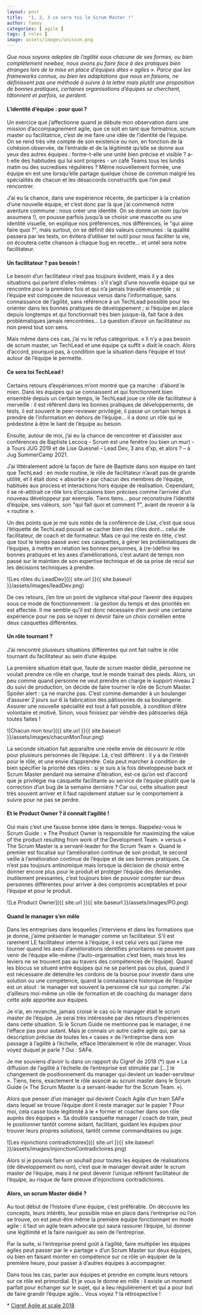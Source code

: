```yaml
---
layout: post
title:  "1, 2, 3 ce sera toi le Scrum Master !"
author: fanny
categories: [ agile ]
tags: [ roles ]
image: assets/images/unisson.png
---
```


*Que nous soyons adeptes de l’agilité sous chacune de ses formes, ou bien complètement newbee, nous avons pu faire face à des pratiques bien étranges lors de la mise en place d’équipes dites « agiles ». Parce que les frameworks connus, ou bien les adaptations que nous en faisons, ne définissent pas une méthode à suivre à la lettre mais plutôt une proposition de bonnes pratiques, certaines organisations d’équipes se cherchent, tâtonnent et parfois, se perdent.*

#### L’identité d’équipe : pour quoi ?

Un exercice que j’affectionne quand je débute mon observation dans une mission d’accompagnement agile, que ce soit en tant que formatrice, scrum master ou facilitatrice, c’est de me faire une idée de l’identité de l’équipe. On se rend très vite compte de son existence ou non, en fonction de la cohésion observée, de l’entraide et de la légitimité qu’elle se donne aux yeux des autres équipes : forme-t-elle une unité bien précise et visible ? a-t-elle des habitudes qui lui sont propres - un café Teams tous les lundis matin ou des sucredises régulières ? Même nouvellement formée, une équipe en est une lorsqu’elle partage quelque chose de commun malgré les spécialités de chacun et les désaccords constructifs que l’on peut rencontrer.

J’ai eu la chance, dans une expérience récente, de participer à la création d’une nouvelle équipe, et c’est donc par là que j’ai commencé notre aventure commune : nous créer une identité. On se donne un nom (qu’on assumera !), on pousse parfois jusqu’à se choisir une mascotte ou une identité visuelle, on explique nos préférences, nos différences, le "qui aime faire quoi ?", mais surtout, on se définit des valeurs communes : la qualité passera par les tests, on évitera d’utiliser tel outil pour nous faciliter la vie, on écoutera cette chanson à chaque bug en recette… et untel sera notre facilitateur.

#### Un facilitateur ? pas besoin !

Le besoin d’un facilitateur n’est pas toujours évident, mais il y a des situations qui parlent d’elles-mêmes : s’il s’agit d’une nouvelle équipe qui se rencontre pour la première fois et qui n’a jamais travaillé ensemble ; si l’équipe est composée de nouveaux venus dans l’informatique, sans connaissance de l’agilité, sans référence à un TechLead possible pour les orienter dans les bonnes pratiques de développement ; si l’équipe en place depuis longtemps et qui fonctionnait très bien jusque-là, fait face à des problématiques jamais rencontrées… La question d’avoir un facilitateur ou non prend tout son sens.

Mais même dans ces cas, j’ai vu le refus catégorique. « Il n’y a pas besoin de scrum master, un TechLead et une équipe ça suffit » dixit le coach. Alors d’accord, pourquoi pas, à condition que la situation dans l’équipe et tout autour de l’équipe le permette.  

#### Ce sera toi TechLead !

Certains retours d’expériences m’ont montré que ça marche : d’abord le mien. Dans les équipes qui se connaissent et qui fonctionnent bien ensemble depuis un certain temps, le TechLead joue ce rôle de facilitateur à merveille : il est référent dans les bonnes pratiques de développements, de tests, il est souvent le peer-reviewer privilégié, il passe un certain temps à prendre de l’information en dehors de l’équipe… il a donc un rôle qui le prédestine à être le liant de l’équipe au besoin.

Ensuite, autour de moi, j’ai eu la chance de rencontrer et d’assister aux conférences de Baptiste Lecocq - Scrum est une fenêtre (ou bien un mur) - à Tours JUG 2019 et de Lise Quesnel – Lead Dev, 3 ans d’xp, et alors ? – à Jug SummerCamp 2021.

J’ai littéralement adoré la façon de faire de Baptiste dans son équipe en tant que TechLead : en mode routine, le rôle de facilitateur n’avait pas de grande utilité, et il était donc « absorbé » par chacun des membres de l’équipe, habitués aux process et interactions hors équipe de réalisation. Cependant, il se ré-attitrait ce rôle lors d’occasions bien précises comme l’arrivée d’un nouveau développeur par exemple. Tiens tiens… pour reconstruire l’identité d’équipe, ses valeurs, son "qui fait quoi et comment ?", avant de revenir à la « routine ».

Un des points que je me suis notés de la conférence de Lise, c’est que sous l’étiquette de TechLead pouvait se cacher bien des rôles dont… celui de facilitateur, de coach et de formateur. Mais ce qui me reste en tête, c’est que tout le temps passé avec ces casquettes, à gérer les problématiques de l’équipes, à mettre en relation les bonnes personnes, à (re-)définir les bonnes pratiques et les axes d’améliorations, c’est autant de temps non passé sur le maintien de son expertise technique et de sa prise de recul sur les décisions techniques à prendre.

![Les rôles du LeadDev]({{ site.url }}{{ site.baseurl }}/assets/images/leadDev.png)

De ces retours, j’en tire un point de vigilance vital pour l’avenir des équipes sous ce mode de fonctionnement : la gestion du temps et des priorités en est affectée. Il me semble qu’il est donc nécessaire d’en avoir une certaine expérience pour ne pas se noyer ni devoir faire un choix cornélien entre deux casquettes différentes.

#### Un rôle tournant ?

J’ai rencontré plusieurs situations différentes qui ont fait naître le rôle tournant du facilitateur au sein d’une équipe.

La première situation était que, faute de scrum master dédié, personne ne voulait prendre ce rôle en charge, tout le monde trainait des pieds. Alors, un peu comme quand personne ne veut prendre en charge le support niveau 2 du suivi de production, on décide de faire tourner le rôle de Scrum Master. Spoiler alert : ça ne marche pas. C’est comme demander à un boulanger d’assurer 2 jours sur 6 la fabrication des pâtisseries de sa boulangerie. Assurer une nouvelle spécialité est tout à fait possible, à condition d’être volontaire et motivé. Sinon, vous finissez par vendre des pâtisseries déjà toutes faites !

![Chacun mon tour]({{ site.url }}{{ site.baseurl }}/assets/images/chacunMonTour.png)

La seconde situation fait apparaître une réelle envie de découvrir le rôle pour plusieurs personnes de l’équipe. Là, c’est différent : il y a de l’intérêt pour le rôle, et une envie d’apprendre. Cela peut marcher à condition de bien spécifier la priorité des rôles : si je suis à la fois développeuse back et Scrum Master pendant ma semaine d’itération, est-ce qu’on est d’accord que je privilégie ma casquette facilitante au service de l’équipe plutôt que la correction d’un bug de la semaine dernière ? Car oui, cette situation peut très souvent arriver et il faut rapidement statuer sur le comportement à suivre pour ne pas se perdre.

#### Et le Product Owner ? il connaît l’agilité !

Oui mais c’est une fausse bonne idée dans le temps. Rappelez-vous le Scrum Guide : « The Product Owner is responsible for maximizing the value of the product resulting from work of the Development Team. » versus « The Scrum Master is a servant-leader for the Scrum Team ». Quand le premier est focalisé sur l’amélioration continue de son produit, le second veille à l’amélioration continue de l’équipe et de ses bonnes pratiques. Ce n’est pas toujours antinomique mais lorsque la décision de choisir entre donner encore plus pour le produit et protéger l’équipe des demandes inutilement pressantes, c’est toujours bien de pouvoir compter sur deux personnes différentes pour arriver à des compromis acceptables et pour l’équipe et pour le produit.

![Le Product Owner]({{ site.url }}{{ site.baseurl }}/assets/images/PO.png)

#### Quand le manager s’en mêle

Dans les entreprises dans lesquelles j’interviens et dans les formations que je donne, j’aime présenter le manager comme un facilitateur. S’il est rarement LE facilitateur interne à l’équipe, il est celui vers qui j’aime me tourner quand les axes d’améliorations identifiés prioritaires ne peuvent pas venir de l’équipe elle-même (l’auto-organisation c’est bien, mais tous les leviers ne se trouvent pas au travers des compétences de l’équipe). Quand les blocus se situent entre équipes qui ne se parlent pas ou plus, quand il est nécessaire de détendre les cordons de la bourse pour investir dans une solution ou une compétence, quand la connaissance historique de l’équipe est un atout : le manager est souvent la personne clé sur qui compter. J’ai d’ailleurs moi-même un rôle de formation et de coaching du manager dans cette aide apportée aux équipes.

Je n’ai, en revanche, jamais croisé le cas où le manager était le scrum master de l’équipe. Je serai très intéressée par des retours d’expériences dans cette situation. Si le Scrum Guide ne mentionne pas le manager, il ne l’efface pas pour autant. Mais je connais un autre cadre agile qui, par sa description précise de toutes les « cases » de l’entreprise dans son passage à l’agilité à l’échelle, efface littéralement le rôle de manager. Vous voyez duquel je parle ? Oui : SAFe.

Je me souviens d’avoir lu dans un rapport du Cigref de 2018 (*) que « La diffusion de l’agilité à l’échelle de l’entreprise est stimulée par \[…\] le changement de positionnement du manager qui devient un leader-serviteur ». Tiens, tiens, exactement le rôle associé au scrum master dans le Scrum Guide (« The Scrum Master is a servant-leader for the Scrum Team. »).

Alors que penser d’un manager qui devient Coach Agile d’un train SAFe dans lequel se trouve l’équipe dont il reste manager sur le papier ? Pour moi, cela casse toute légitimité à le « former et coacher dans son rôle auprès des équipes ». Sa double casquette manager / coach de train, peut le positionner tantôt comme aidant, facilitant, guidant les équipes pour trouver leurs propres solutions, tantôt comme commanditaires ou juge.

![Les injonctions contradictoires]({{ site.url }}{{ site.baseurl }}/assets/images/injonctionContradictoires.png)

Alors si je pouvais faire un souhait pour toutes les équipes de réalisations (de développement ou non), c’est que le manager devrait aider le scrum master de l’équipe, mais il ne peut devenir l’unique référent facilitateur de l’équipe, au risque de faire preuve d’injonctions contradictoires.

#### Alors, un scrum Master dédié ?

Au tout début de l’histoire d’une équipe, c’est préférable. On découvre les concepts, leurs intérêts, leur possible mise en place dans l’entreprise où l’on se trouve, on est peut-être même la première équipe fonctionnant en mode agile : il faut un agile team advocate qui saura rassurer l’équipe, lui donner une légitimité et la faire naviguer au sein de l’entreprise.

Par la suite, si l’entreprise prend goût à l’agilité, faire multiplier les équipes agiles peut passer par le « partage » d’un Scrum Master sur deux équipes, ou bien en faisant monter en compétence sur ce rôle un équipier de la première heure, pour passer à d’autres équipes à accompagner.

Dans tous les cas, parler aux équipes et prendre en compte leurs retours sur ce rôle est primordial. Et je vous le donne en mille : il existe un moment parfait pour échanger sur le sujet, qui a lieu régulièrement et qui a pour but de faire grandir l’équipe agile… Vous voyez ? la rétrospective !




\* [Cigref Agile at scale 2018](https://www.cigref.fr/wp/wp-content/uploads/2018/12/Cigref-Agile-at-scale-Mise-en-oeuvre-agilite-echelle-entreprise-2018.pdf)